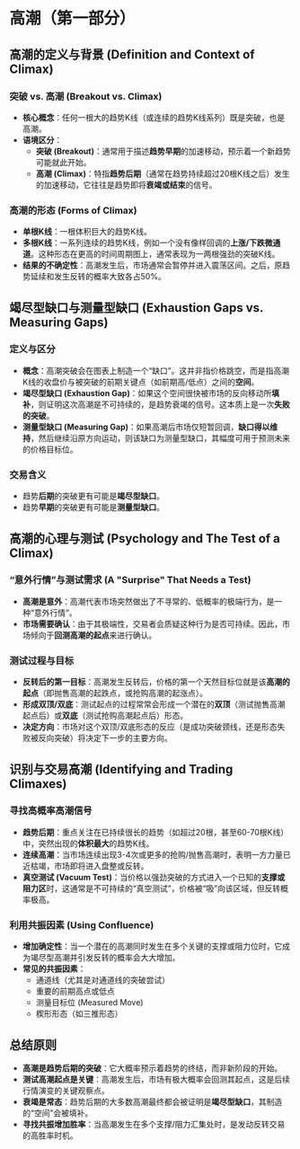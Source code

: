 # 高潮（第一部分）

## 高潮的定义与背景 (Definition and Context of Climax)

### 突破 vs. 高潮 (Breakout vs. Climax)
-   **核心概念**：任何一根大的趋势K线（或连续的趋势K线系列）既是突破，也是高潮。
-   **语境区分**：
    -   **突破 (Breakout)**：通常用于描述**趋势早期**的加速移动，预示着一个新趋势可能就此开始。
    -   **高潮 (Climax)**：特指**趋势后期**（通常在趋势持续超过20根K线之后）发生的加速移动，它往往是趋势即将**衰竭或结束**的信号。

### 高潮的形态 (Forms of Climax)
-   **单根K线**：一根体积巨大的趋势K线。
-   **多根K线**：一系列连续的趋势K线，例如一个没有像样回调的**上涨/下跌微通道**。这种形态在更高的时间周期图上，通常表现为一两根强劲的突破K线。
-   **结果的不确定性**：高潮发生后，市场通常会暂停并进入震荡区间。之后，原趋势延续和发生反转的概率大致各占50%。

## 竭尽型缺口与测量型缺口 (Exhaustion Gaps vs. Measuring Gaps)

### 定义与区分
-   **概念**：高潮突破会在图表上制造一个“缺口”。这并非指价格跳空，而是指高潮K线的收盘价与被突破的前期关键点（如前期高/低点）之间的**空间**。
-   **竭尽型缺口 (Exhaustion Gap)**：如果这个空间很快被市场的反向移动所**填补**，则证明这次高潮是不可持续的，是趋势衰竭的信号。这本质上是一次**失败的突破**。
-   **测量型缺口 (Measuring Gap)**：如果高潮后市场仅短暂回调，**缺口得以维持**，然后继续沿原方向运动，则该缺口为测量型缺口，其幅度可用于预测未来的价格目标位。

### 交易含义
-   趋势**后期**的突破更有可能是**竭尽型缺口**。
-   趋势**早期**的突破更有可能是**测量型缺口**。

## 高潮的心理与测试 (Psychology and The Test of a Climax)

### “意外行情”与测试需求 (A "Surprise" That Needs a Test)
-   **高潮是意外**：高潮代表市场突然做出了不寻常的、低概率的极端行为，是一种“意外行情”。
-   **市场需要确认**：由于其极端性，交易者会质疑这种行为是否可持续。因此，市场倾向于**回测高潮的起点**来进行确认。

### 测试过程与目标
-   **反转后的第一目标**：高潮发生反转后，价格的第一个天然目标位就是该**高潮的起点**（即抛售高潮的起跌点，或抢购高潮的起涨点）。
-   **形成双顶/双底**：测试起点的过程常常会形成一个潜在的**双顶**（测试抛售高潮起点后）或**双底**（测试抢购高潮起点后）形态。
-   **决定方向**：市场对这个双顶/双底形态的反应（是成功突破颈线，还是形态失败被反向突破）将决定下一步的主要方向。

## 识别与交易高潮 (Identifying and Trading Climaxes)

### 寻找高概率高潮信号
-   **趋势后期**：重点关注在已持续很长的趋势（如超过20根，甚至60-70根K线）中，突然出现的**体积最大**的趋势K线。
-   **连续高潮**：当市场连续出现3-4次或更多的抢购/抛售高潮时，表明一方力量已近枯竭，市场即将进入盘整或反转。
-   **真空测试 (Vacuum Test)**：当价格以强劲突破的方式进入一个已知的**支撑或阻力区**时，这通常是不可持续的“真空测试”，价格被“吸”向该区域，但反转概率极高。

### 利用共振因素 (Using Confluence)
-   **增加确定性**：当一个潜在的高潮同时发生在多个关键的支撑或阻力位时，它成为竭尽型高潮并引发反转的概率会大大增加。
-   **常见的共振因素**：
    -   通道线（尤其是对通道线的突破尝试）
    -   重要的前期高点或低点
    -   测量目标位 (Measured Move)
    -   楔形形态（如三推形态）

## 总结原则
-   **高潮是趋势后期的突破**：它大概率预示着趋势的终结，而非新阶段的开始。
-   **测试高潮起点是关键**：高潮发生后，市场有极大概率会回测其起点，这是后续行情演变的关键观察点。
-   **衰竭是常态**：趋势后期的大多数高潮最终都会被证明是**竭尽型缺口**，其制造的“空间”会被填补。
-   **寻找共振增加胜率**：当高潮发生在多个支撑/阻力汇集处时，是发动反转交易的高胜率时机。